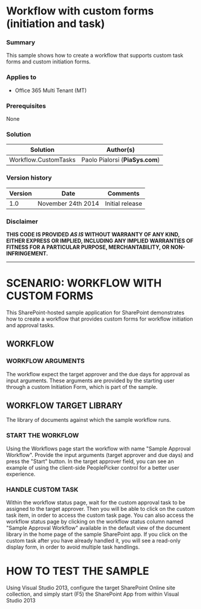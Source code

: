 # Workflow with custom forms (initiation and task) #

### Summary ###
This sample shows how to create a workflow that supports custom task forms and custom initiation forms.

### Applies to ###
- Office 365 Multi Tenant (MT)

### Prerequisites ###
None

### Solution ###
Solution | Author(s)
---------|----------
Workflow.CustomTasks | Paolo Pialorsi (**PiaSys.com**)

### Version history ###
Version  | Date | Comments
---------| -----| --------
1.0  | November 24th 2014 | Initial release

### Disclaimer ###
**THIS CODE IS PROVIDED *AS IS* WITHOUT WARRANTY OF ANY KIND, EITHER EXPRESS OR IMPLIED, INCLUDING ANY IMPLIED WARRANTIES OF FITNESS FOR A PARTICULAR PURPOSE, MERCHANTABILITY, OR NON-INFRINGEMENT.**


----------

# SCENARIO: WORKFLOW WITH CUSTOM FORMS #
This SharePoint-hosted sample application for SharePoint demonstrates how to create a workflow that provides custom forms for workflow initiation and approval tasks.

## WORKFLOW ##
### WORKFLOW ARGUMENTS ###
The workflow expect the target approver and the due days for approval as input arguments.
These arguments are provided by the starting user through a custom Initiation Form, which is part of the sample.

## WORKFLOW TARGET LIBRARY ###
The library of documents against which the sample workflow runs.

### START THE WORKFLOW ###
Using the Workflows page start the workflow with name "Sample Approval Workflow".
Provide the input arguments (target approver and due days) and press the "Start" button.
In the target approver field, you can see an example of using the client-side PeoplePicker control for a better user experience.

### HANDLE CUSTOM TASK ###
Within the workflow status page, wait for the custom approval task to be assigned to the target approver.
Then you will be able to click on the custom task item, in order to access the custom task page.
You can also access the workflow status page by clicking on the workflow status column named "Sample Approval Workflow" available in the default view of the document library in the home page of the sample SharePoint app.
If you click on the custom task after you have already handled it, you will see a read-only display form, in order to avoid multiple task handlings.

# HOW TO TEST THE SAMPLE #
Using Visual Studio 2013, configure the target SharePoint Online site collection, and simply start (F5) the SharePoint App from within Visual Studio 2013
